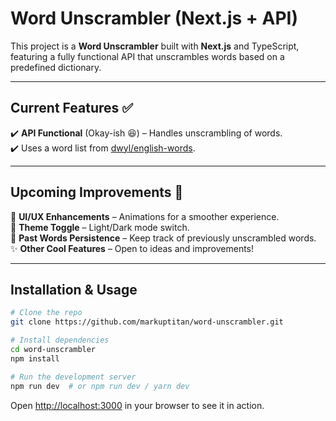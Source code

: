# Word Unscrambler (Next.js + API)

This project is a **Word Unscrambler** built with **Next.js** and TypeScript, featuring a fully functional API that unscrambles words based on a predefined dictionary.

---

## Current Features ✅

✔️ **API Functional** (Okay-ish 😆) – Handles unscrambling of words.  
✔️ Uses a word list from [dwyl/english-words](https://github.com/dwyl/english-words).

---

## Upcoming Improvements 🚀

🔄 **UI/UX Enhancements** – Animations for a smoother experience.  
🌙 **Theme Toggle** – Light/Dark mode switch.  
📜 **Past Words Persistence** – Keep track of previously unscrambled words.  
✨ **Other Cool Features** – Open to ideas and improvements!

---

## Installation & Usage

```bash
# Clone the repo
git clone https://github.com/markuptitan/word-unscrambler.git

# Install dependencies
cd word-unscrambler
npm install

# Run the development server
npm run dev  # or npm run dev / yarn dev
```

Open [http://localhost:3000](http://localhost:3000) in your browser to see it in action.
